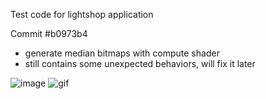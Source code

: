 Test code for lightshop application

Commit #b0973b4
 - generate median bitmaps with compute shader
 - still contains some unexpected behaviors, will fix it later

![image](https://image.ibb.co/cKN5Qf/2018-10-15-11-59-48-python.png)
![gif](https://image.ibb.co/gkZDBL/testdrive.gif)
